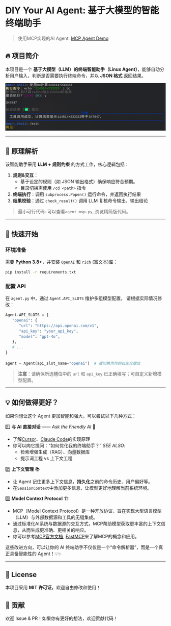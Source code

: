 # DIY Your AI Agent: 基于大模型的智能终端助手

> 使用MCP实现的AI Agent: [MCP Agent Demo](https://github.com/whitejoce/mcp_agent)

## 🔥 项目简介  

本项目是一个 **基于大模型（LLM）的终端智能助手（Linux Agent）**，能够自动分析用户输入，判断是否需要执行终端命令，并以 **JSON 格式** 返回结果。

<img src="./img/test.png" alt="运行示例">

---

## 📖 原理解析  

该智能助手采用 **LLM + 规则约束** 的方式工作，核心逻辑包括：

1. **规则&交互**：
   - 基于设定的规则（如 JSON 输出格式）确保响应符合预期。
   - 目录切换需使用 `/cd <path>` 指令  
3. **终端执行**：调用 `subprocess.Popen()` 运行命令，并返回执行结果  
4. **结果校验**：通过 `check_result()` 调用 LLM 复核命令输出，输出结论  

> 最小可行代码: 可以查看`agent_mvp.py`, 浏览精简版代码。

---

## 🚀 快速开始  

### 环境准备  

需要 **Python 3.8+**，并安装 `OpenAI` 和 `rich` (富文本)库：  

```bash
pip install -r requirements.txt
```

### 配置 API

在 `agent.py` 中，通过 `Agent.API_SLOTS` 维护多组模型配置。
请根据实际情况修改：  

```python
Agent.API_SLOTS = {
   "openai": {
      "url": "https://api.openai.com/v1",
      "api_key": "your_api_key",
      "model": "gpt-4o",
   },
   # ...
}

agent = Agent(api_slot_name="openai")  # 或切换为你的自定义槽位
```

> **注意**：请确保所选槽位中的 `url` 和 `api_key` 已正确填写；可自定义新增模型配置。  

---

## 💡 如何做得更好？  

如果你想让这个 Agent 更加智能和强大，可以尝试以下几种方式：  

1️⃣ **与 AI 直接对话** —— *Ask the Friendly AI* 🤖  
   - 了解[Cursor](https://cursor.com/)、[Claude Code](https://claude.com/product/claude-code)的实现原理 
   - 你可以向它提问：“如何优化我的终端助手？” 
   *SEE ALSO*: 
      - 检索增强生成（RAG）、向量数据库
      - 提示词工程 vs 上下文工程

2️⃣ **上下文管理** 📚  
   - 让 Agent 记住更多上下文信息，**持久化**之前的命令历史、用户偏好等。  
   - 在`SessionContext`中添加更多信息，让模型更好地理解当前系统环境。

3️⃣ **Model Context Protocol** 🏗️  
   - MCP（Model Context Protocol）是一种开放协议，旨在实现大型语言模型（LLM）与外部数据源和工具的无缝集成。
   - 通过标准化AI系统与数据源的交互方式，MCP帮助模型获取更丰富的上下文信息，从而生成更准确、更相关的响应。
   - 你可以参考[MCP官方文档](https://modelcontextprotocol.io/introduction), [FastMCP](https://gofastmcp.com/getting-started/welcome)来了解MCP的概念和应用。 

这些改进方向，可以让你的 AI 终端助手不仅仅是一个“命令解析器”，而是一个真正具备智能性的 Agent！💡✨

---

## 📜 License  

本项目采用 **MIT 许可证**，欢迎自由修改和使用！  

## 🤝 贡献  

欢迎 Issue & PR！如果你有更好的想法，欢迎贡献代码！  
